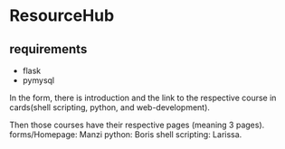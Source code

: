 # ResourceHub

## requirements

* flask
* pymysql

In the form, there is introduction and the link to the respective course in cards(shell scripting, python, and web-development).

Then those courses have their respective pages (meaning 3 pages).
forms/Homepage: Manzi
python: Boris
shell scripting: Larissa.
